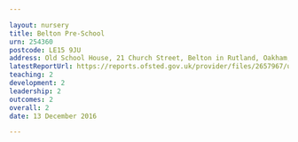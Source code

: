 ```yaml
---

layout: nursery
title: Belton Pre-School
urn: 254360
postcode: LE15 9JU
address: Old School House, 21 Church Street, Belton in Rutland, Oakham, Rutland, LE15 9JU
latestReportUrl: https://reports.ofsted.gov.uk/provider/files/2657967/urn/254360.pdf
teaching: 2
development: 2
leadership: 2
outcomes: 2
overall: 2
date: 13 December 2016

---
```

